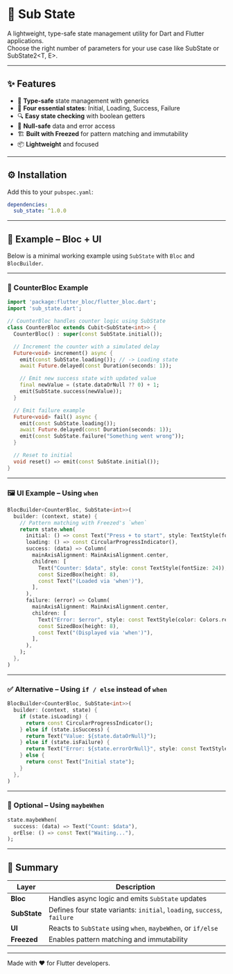# 🧩 Sub State

A lightweight, type-safe state management utility for Dart and Flutter applications.  
 Choose the right number of parameters for your use case like SubState<T> or SubState2<T, E>.

---

## ✨ Features

- 🚀 **Type-safe** state management with generics  
- 🎯 **Four essential states**: Initial, Loading, Success, Failure  
- 🔍 **Easy state checking** with boolean getters  
- 💪 **Null-safe** data and error access  
- 🏗️ **Built with Freezed** for pattern matching and immutability  
- 📦 **Lightweight** and focused  

---

## ⚙️ Installation

Add this to your `pubspec.yaml`:

```yaml
dependencies:
  sub_state: ^1.0.0
```

---

## 🚀 Example – Bloc + UI

Below is a minimal working example using `SubState` with `Bloc` and `BlocBuilder`.

---

### 🧠 CounterBloc Example

```dart
import 'package:flutter_bloc/flutter_bloc.dart';
import 'sub_state.dart';

// CounterBloc handles counter logic using SubState
class CounterBloc extends Cubit<SubState<int>> {
  CounterBloc() : super(const SubState.initial());

  // Increment the counter with a simulated delay
  Future<void> increment() async {
    emit(const SubState.loading()); // -> Loading state
    await Future.delayed(const Duration(seconds: 1));

    // Emit new success state with updated value
    final newValue = (state.dataOrNull ?? 0) + 1;
    emit(SubState.success(newValue));
  }

  // Emit failure example
  Future<void> fail() async {
    emit(const SubState.loading());
    await Future.delayed(const Duration(seconds: 1));
    emit(const SubState.failure("Something went wrong"));
  }

  // Reset to initial
  void reset() => emit(const SubState.initial());
}
```

---

### 🖼️ UI Example – Using `when`

```dart
BlocBuilder<CounterBloc, SubState<int>>(
  builder: (context, state) {
    // Pattern matching with Freezed's `when`
    return state.when(
      initial: () => const Text("Press + to start", style: TextStyle(fontSize: 20)),
      loading: () => const CircularProgressIndicator(),
      success: (data) => Column(
        mainAxisAlignment: MainAxisAlignment.center,
        children: [
          Text("Counter: $data", style: const TextStyle(fontSize: 24)),
          const SizedBox(height: 8),
          const Text("(Loaded via 'when')"),
        ],
      ),
      failure: (error) => Column(
        mainAxisAlignment: MainAxisAlignment.center,
        children: [
          Text("Error: $error", style: const TextStyle(color: Colors.red)),
          const SizedBox(height: 8),
          const Text("(Displayed via 'when')"),
        ],
      ),
    );
  },
)
```

---

### ✅ Alternative – Using `if / else` instead of `when`

```dart
BlocBuilder<CounterBloc, SubState<int>>(
  builder: (context, state) {
    if (state.isLoading) {
      return const CircularProgressIndicator();
    } else if (state.isSuccess) {
      return Text("Value: ${state.dataOrNull}");
    } else if (state.isFailure) {
      return Text("Error: ${state.errorOrNull}", style: const TextStyle(color: Colors.red));
    } else {
      return const Text("Initial state");
    }
  },
)
```

---

### 🧩 Optional – Using `maybeWhen`

```dart
state.maybeWhen(
  success: (data) => Text("Count: $data"),
  orElse: () => const Text("Waiting..."),
);
```

---

## 📘 Summary

| Layer | Description |
|--------|--------------|
| **Bloc** | Handles async logic and emits `SubState` updates |
| **SubState** | Defines four state variants: `initial`, `loading`, `success`, `failure` |
| **UI** | Reacts to `SubState` using `when`, `maybeWhen`, or `if/else` |
| **Freezed** | Enables pattern matching and immutability |

---

Made with ❤️ for Flutter developers.